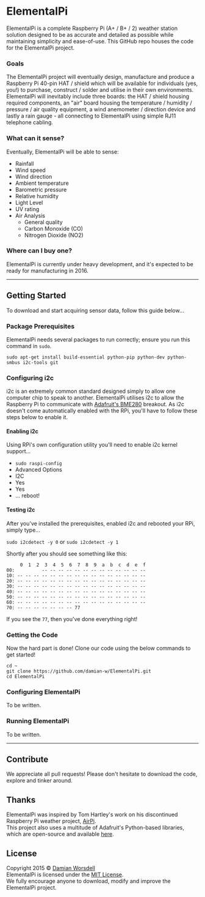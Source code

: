 # ElementalPi
ElementalPi is a complete Raspberry Pi (A+ / B+ / 2) weather station solution designed to be as accurate and detailed as possible while maintaining simplicity and ease-of-use. This GitHub repo houses the code for the ElementalPi project.

### Goals
The ElementalPi project will eventually design, manufacture and produce a Raspberry Pi 40-pin HAT / shield which will be available for individuals (yes, you!) to purchase, construct / solder and utilise in their own environments. ElementalPi will inevitably include three boards: the HAT / shield housing required components, an "air" board housing the temperature / humidity / pressure / air quality equipment, a wind anemometer / direction device and lastly a rain gauge - all connecting to ElementalPi using simple RJ11 telephone cabling.

### What can it sense?
Eventually, ElementalPi will be able to sense:
- Rainfall
- Wind speed
- Wind direction
- Ambient temperature
- Barometric pressure
- Relative humidity
- Light Level
- UV rating
- Air Analysis
  - General quality
  - Carbon Monoxide (CO)
  - Nitrogen Dioxide (NO2)

### Where can I buy one?
ElementalPi is currently under heavy development, and it's expected to be ready for manufacturing in 2016.

---

## Getting Started
To download and start acquiring sensor data, follow this guide below...

### Package Prerequisites
ElementalPi needs several packages to run correctly; ensure you run this command in `sudo`.

`sudo apt-get install build-essential python-pip python-dev python-smbus i2c-tools git`

### Configuring i2c
i2c is an extremely common standard designed simply to allow one computer chip to speak to another. ElementalPi utilises i2c to allow the Raspberry Pi to communicate with [Adafruit's BME280](https://www.adafruit.com/product/2652) breakout. As i2c doesn't come automatically enabled with the RPi, you'll have to follow these steps below to enable it.

#### Enabling i2c
Using RPi's own configuration utility you'll need to enable i2c kernel support...
- `sudo raspi-config`
- Advanced Options
- I2C
- Yes
- Yes
- ... reboot!

#### Testing i2c
After you've installed the prerequisites, enabled i2c and rebooted your RPi, simply type...

`sudo i2cdetect -y 0` or `sudo i2cdetect -y 1`

Shortly after you should see something like this:

```
	 0  1  2  3  4  5  6  7  8  9  a  b  c  d  e  f
00:          -- -- -- -- -- -- -- -- -- -- -- -- -- 
10: -- -- -- -- -- -- -- -- -- -- -- -- -- -- -- -- 
20: -- -- -- -- -- -- -- -- -- -- -- -- -- -- -- -- 
30: -- -- -- -- -- -- -- -- -- -- -- -- -- -- -- -- 
40: -- -- -- -- -- -- -- -- -- -- -- -- -- -- -- -- 
50: -- -- -- -- -- -- -- -- -- -- -- -- -- -- -- -- 
60: -- -- -- -- -- -- -- -- -- -- -- -- -- -- -- -- 
70: -- -- -- -- -- -- -- 77
```

If you see the `77`, then you've done everything right!

### Getting the Code
Now the hard part is done! Clone our code using the below commands to get started!

```
cd ~
git clone https://github.com/damian-w/ElementalPi.git
cd ElementalPi
```

### Configuring ElementalPi
To be written.

### Running ElementalPi
To be written.

---

## Contribute
We appreciate all pull requests! Please don't hesitate to download the code, explore and tinker around.

## Thanks
ElementalPi was inspired by Tom Hartley's work on his discontinued Raspberry Pi weather project, [AirPi](http://airpi.es/).<br />
This project also uses a multitude of Adafruit's Python-based libraries, which are open-source and available [here](https://github.com/adafruit).

## License
Copyright 2015 © [Damian Worsdell](http://djw.net.au/)<br />
ElementalPi is licensed under the [MIT License](http://opensource.org/licenses/MIT).<br />
We fully encourage anyone to download, modify and improve the ElementalPi project.